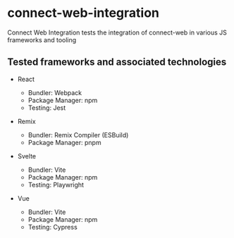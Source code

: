 # connect-web-integration
Connect Web Integration tests the integration of connect-web in various JS frameworks and tooling

## Tested frameworks and associated technologies

- React
    - Bundler: Webpack
    - Package Manager:  npm
    - Testing:  Jest

- Remix
    - Bundler: Remix Compiler (ESBuild)
    - Package Manager:  pnpm

- Svelte
    - Bundler: Vite
    - Package Manager:  npm
    - Testing:  Playwright

- Vue
    - Bundler: Vite
    - Package Manager:  npm
    - Testing:  Cypress

